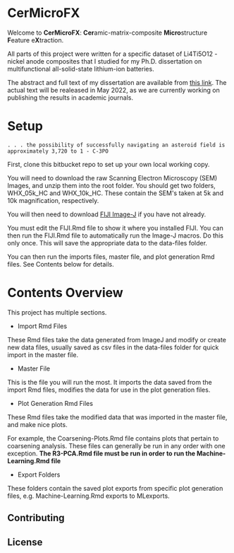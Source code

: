 # CerMicroFX

Welcome to **CerMicroFX**: **Cer**amic-matrix-composite **Micro**structure **F**eature e**X**traction. 

All parts of this project were written for a specific dataset of Li4Ti5O12 - nickel anode composites that I studied for my Ph.D. dissertation on multifunctional all-solid-state lithium-ion batteries.

The abstract and full text of my dissertation are available from [this link](http://rave.ohiolink.edu/etdc/view?acc_num=case1619531582582196). The actual text will be realeased in May 2022, as we are currently working on publishing the results in academic journals. 



# Setup

`. . . the possibility of successfully navigating an asteroid field is approximately 3,720 to 1 - C-3PO`

First, clone this bitbucket repo to set up your own local working copy.

You will need to download the raw Scanning Electron Microscopy (SEM) Images, and unzip them into the root folder.
You should get two folders, WHX_05k_HC and WHX_10k_HC. These contain the SEM's taken at 5k and 10k magnification, respectively.

You will then need to download [FIJI Image-J](https://imagej.net/software/fiji/) if you have not already.

You must edit the FIJI.Rmd file to show it where you installed FIJI.
You can then run the FIJI.Rmd file to automatically run the Image-J macros. Do this only once.
This will save the appropriate data to the data-files folder.

You can then run the imports files, master file, and plot generation Rmd files. See Contents below for details.

# Contents Overview

This project has multiple sections.

* Import Rmd Files

These Rmd files take the data generated from ImageJ and modify or create new data files, usually saved as csv files in the data-files folder for quick import in the master file.

* Master File

This is the file you will run the most. It imports the data saved from the import Rmd files, modifies the data for use in the plot generation files.

* Plot Generation Rmd Files

These Rmd files take the modified data that was imported in the master file, and make nice plots.

For example, the Coarsening-Plots.Rmd file contains plots that pertain to coarsening analysis.
These files can generally be run in any order with one exception.
**The R3-PCA.Rmd file must be run in order to run the Machine-Learning.Rmd file**

* Export Folders

These folders contain the saved plot exports from specific plot generation files, e.g. Machine-Learning.Rmd exports to MLexports.


## Contributing

## License
